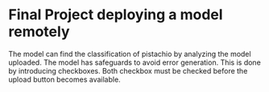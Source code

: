 # Final Project deploying a model remotely

The model can find the classification of pistachio by analyzing the model uploaded. The model has safeguards to avoid error generation. This is done by
introducing checkboxes. Both checkbox must be checked before the upload button becomes available.
